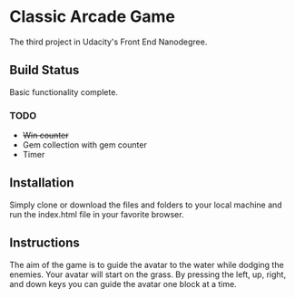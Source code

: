 # **Classic Arcade Game**

The third project in Udacity's Front End Nanodegree.

## Build Status

Basic functionality complete.

### TODO

* ~~Win counter~~
* Gem collection with gem counter
* Timer

## Installation

Simply clone or download the files and folders to your local machine and run the index.html file in your favorite browser.

## Instructions

The aim of the game is to guide the avatar to the water while dodging the enemies. Your avatar will start on the grass. By pressing the left, up, right, and down keys you can guide the avatar one block at a time. 